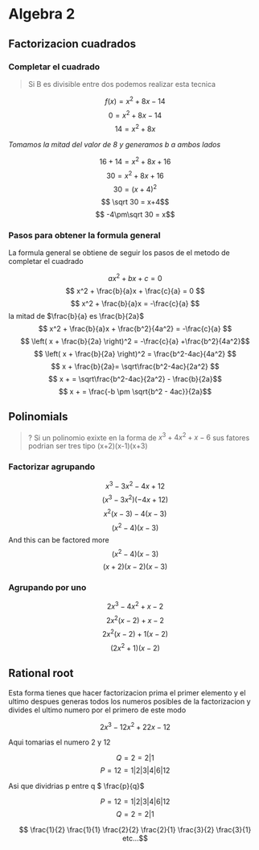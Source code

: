 # Algebra 2


## Factorizacion cuadrados

### Completar el cuadrado

> Si B es divisible entre dos podemos realizar esta tecnica

$$f(x) = x^2 + 8x -14 $$
$$0 = x^2 + 8x -14 $$
$$ 14 = x^2 + 8x $$

_Tomamos la mitad del valor de 8 y generamos b a ambos lados_

$$ 16 +14 = x^2 + 8x + 16 $$
$$ 30 = x^2 + 8x + 16 $$
$$ 30 = (x+4)^2$$
$$ \sqrt 30 = x+4$$
$$ -4\pm\sqrt 30 = x$$

### Pasos para obtener la formula general
La formula general se obtiene de seguir los pasos de el metodo de completar el cuadrado

$$ ax^2 + bx + c = 0 $$
$$ x^2 + \frac{b}{a}x + \frac{c}{a} = 0 $$
$$ x^2 + \frac{b}{a}x  = -\frac{c}{a} $$
la mitad de $\frac{b}{a} es \frac{b}{2a}$
$$ x^2 + \frac{b}{a}x + \frac{b^2}{4a^2} = -\frac{c}{a} $$
$$ \left( x + \frac{b}{2a} \right)^2 = -\frac{c}{a} +\frac{b^2}{4a^2}$$
$$ \left( x + \frac{b}{2a} \right)^2 = \frac{b^2-4ac}{4a^2} $$
$$ x + \frac{b}{2a}= \sqrt\frac{b^2-4ac}{2a^2} $$
$$ x + = \sqrt\frac{b^2-4ac}{2a^2} - \frac{b}{2a}$$
$$ x + = \frac{-b \pm \sqrt{b^2 - 4ac}}{2a}$$

## Polinomials

> ? Si un polinomio exixte en la forma de $x^3+4x^2+x-6$ sus fatores podrian ser tres tipo (x+2)(x-1)(x+3)

### Factorizar agrupando

$$x^3 - 3x^2 - 4x + 12$$
$$(x^3 - 3x^2) (- 4x + 12)$$
$$x^2(x -3) -4(x -3)$$
$$(x^2 -4)(x -3)$$
And this can be factored more
$$(x^2 -4)(x -3)$$
$$(x +2)(x -2)(x -3)$$

### Agrupando por uno

$$ 2x^3 -4x^2 +x -2$$
$$ 2x^2(x -2) +x -2$$
$$ 2x^2(x -2) +1(x -2)$$
$$ (2x^2 +1)(x -2)$$

## Rational root

Esta forma tienes que hacer factorizacion prima el primer elemento y el ultimo
despues generas todos los numeros posibles de la factorizacion y divides el ultimo
numero por el primero de este modo

$$2x^3 -12x^2 +22x -12$$

Aqui tomarias el numero 2 y 12

$$Q = 2 = 2 | 1$$
$$P = 12 = 1 | 2 | 3 | 4 | 6 | 12$$

Asi que dividrias p entre q $ \frac{p}{q}$


$$P = 12 = 1 | 2 | 3 | 4 | 6 | 12$$
$$Q = 2 = 2 | 1$$

$$ \frac{1}{2} \frac{1}{1} \frac{2}{2} \frac{2}{1} \frac{3}{2} \frac{3}{1} etc...$$
